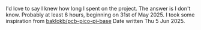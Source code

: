 
I'd love to say I knew how long I spent on the project.
The answer is I don't know.
Probably at least 6 hours, beginning on 31st of May 2025.
I took some inspiration from [baklokb/pcb-pico-pi-base](https://github.com/bablokb/pcb-pico-pi-base)
Date written Thu 5 Jun 2025.